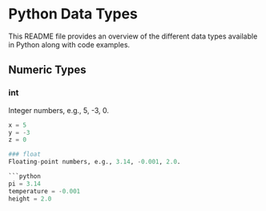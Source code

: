 # Python Data Types

This README file provides an overview of the different data types available in Python along with code examples.

## Numeric Types

### int
Integer numbers, e.g., 5, -3, 0.

```python
x = 5
y = -3
z = 0

### float
Floating-point numbers, e.g., 3.14, -0.001, 2.0.

```python
pi = 3.14
temperature = -0.001
height = 2.0
